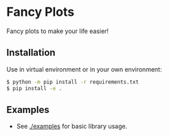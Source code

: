 # Fancy Plots

Fancy plots to make your life easier!


## Installation

Use in virtual environment or in your own environment:

```bash
$ python -m pip install -r requirements.txt
$ pip install -e .
```

## Examples

- See [./examples](./examples) for basic library usage.
